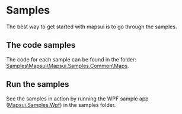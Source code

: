 # Samples
The best way to get started with mapsui is to go through the samples.

## The code samples
The code for each sample can be found in the folder: [Samples\Mapsui\Mapsui.Samples.Common\Maps](https://github.com/pauldendulk/Mapsui/tree/master/Samples/Mapsui.Samples.Common/Maps).

## Run the samples
See the samples in action by running the  WPF sample app ([Mapsui.Samples.Wpf](https://github.com/pauldendulk/Mapsui/tree/master/Samples/Mapsui.Samples.Wpf)) in the samples folder.
